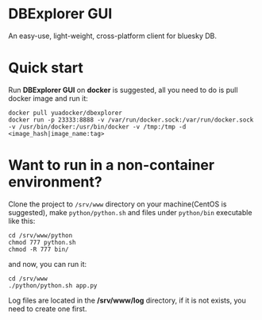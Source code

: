 # DBExplorer GUI
An easy-use, light-weight, cross-platform client for bluesky DB.

# Quick start
Run **DBExplorer GUI** on **docker** is suggested, all you need to do is pull 
docker image and run it:
```shell
docker pull yuadocker/dbexplorer
docker run -p 23333:8888 -v /var/run/docker.sock:/var/run/docker.sock -v /usr/bin/docker:/usr/bin/docker -v /tmp:/tmp -d <image_hash|image_name:tag>
```

# Want to run in a non-container environment?
Clone the project to `/srv/www` directory on your machine(CentOS is 
suggested), make `python/python.sh` and files under `python/bin` executable 
like this:
```shell
cd /srv/www/python
chmod 777 python.sh
chmod -R 777 bin/
```

and now, you can run it:
```shell
cd /srv/www
./python/python.sh app.py
```

Log files are located in the **/srv/www/log** directory, if it is not exists,
you need to create one first.

